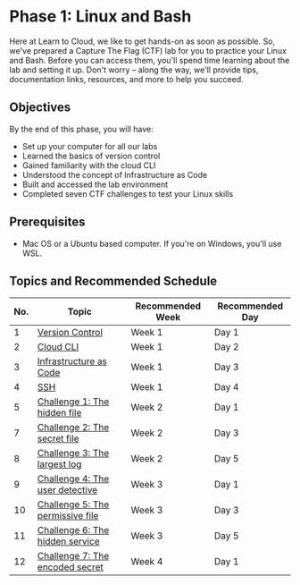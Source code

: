 # Phase 1: Linux and Bash

Here at Learn to Cloud, we like to get hands-on as soon as possible. So, we've prepared a Capture The Flag (CTF) lab for you to practice your Linux and Bash. Before you can access them, you'll spend time learning about the lab and setting it up. Don't worry – along the way, we'll provide tips, documentation links, resources, and more to help you succeed.

## Objectives

By the end of this phase, you will have:

- Set up your computer for all our labs
- Learned the basics of version control
- Gained familiarity with the cloud CLI
- Understood the concept of Infrastructure as Code
- Built and accessed the lab environment
- Completed seven CTF challenges to test your Linux skills

## Prerequisites

- Mac OS or a Ubuntu based computer. If you're on Windows, you'll use WSL.

## Topics and Recommended Schedule

| No. | Topic                        | Recommended Week | Recommended Day |
|-----|------------------------------|------------------|-----------------|
| 1   | [Version Control](1-versioncontrol.md)              | Week 1           | Day 1            |
| 2   | [Cloud CLI](2-cli.md)                    | Week 1           | Day 2            |
| 3   | [Infrastructure as Code](3-iac.md)       | Week 1           | Day 3            |
| 4   | [SSH](4-ssh.md)     | Week 1           | Day 4            |
| 5   | [Challenge 1: The hidden file](5-ctf.md) | Week 2           | Day 1            |
| 7   | [Challenge 2: The secret file](5-ctf.md)        | Week 2           | Day 3            |
| 8   | [Challenge 3: The largest log](5-ctf.md)        | Week 2           | Day 5            |
| 9   | [Challenge 4: The user detective](5-ctf.md)     | Week 3           | Day 1            |
| 10  | [Challenge 5: The permissive file](5-ctf.md)    | Week 3           | Day 3            |
| 11  | [Challenge 6: The hidden service](5-ctf.md)     | Week 3           | Day 5           |
| 12  | [Challenge 7: The encoded secret](5-ctf.md)     | Week 4           | Day 1            |
